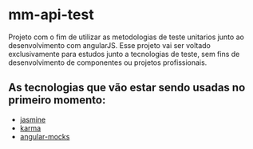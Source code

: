# mm-api-test

Projeto com o fim de utilizar as metodologias de teste unitarios junto ao desenvolvimento com angularJS.
Esse projeto vai ser voltado exclusivamente para estudos junto a tecnologias de teste, sem fins de desenvolvimento
de componentes ou projetos profissionais.

## As tecnologias que vão estar sendo usadas no primeiro momento:

- [jasmine](http://jasmine.github.io/)
- [karma](https://karma-runner.github.io/0.13/index.html)
- [angular-mocks](https://github.com/angular/bower-angular-mocks)

